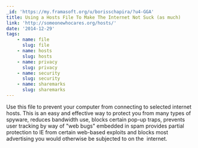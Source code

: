 ```yaml
---
_id: 'https://my.framasoft.org/u/borisschapira/?u4-GGA'
title: Using a Hosts File To Make The Internet Not Suck (as much)
link: 'http://someonewhocares.org/hosts/'
date: '2014-12-29'
tags:
    - name: file
      slug: file
    - name: hosts
      slug: hosts
    - name: privacy
      slug: privacy
    - name: security
      slug: security
    - name: sharemarks
      slug: sharemarks
---
```


<div class="markdown"><p>Use this file to prevent your computer from connecting to selected internet hosts. This is an easy and effective way to protect you from many types of spyware, reduces bandwidth use, blocks certain pop-up traps, prevents user tracking by way of &quot;web bugs&quot; embedded in spam provides partial protection to IE from certain web-based exploits and blocks most advertising you would otherwise be subjected to on the  internet.
</p></div>
